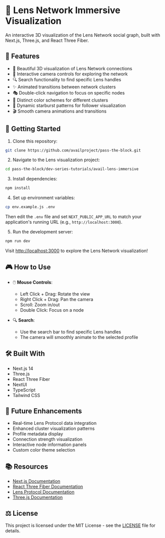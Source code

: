 # 🌌 Lens Network Immersive Visualization

An interactive 3D visualization of the Lens Network social graph, built with Next.js, Three.js, and React Three Fiber.

## 🎨 Features

- 🔮 Beautiful 3D visualization of Lens Network connections
- 🎯 Interactive camera controls for exploring the network
- 🔍 Search functionality to find specific Lens handles
- ✨ Animated transitions between network clusters
- 🎭 Double-click navigation to focus on specific nodes
- 🌈 Distinct color schemes for different clusters
- 💫 Dynamic starburst patterns for follower visualization
- 🎬 Smooth camera animations and transitions

## 🚀 Getting Started

1. Clone this repository:
```bash
git clone https://github.com/availproject/pass-the-block.git
```

2. Navigate to the Lens visualization project:
```bash
cd pass-the-block/dev-series-tutorials/avail-lens-immersive
```

3. Install dependencies:
```bash
npm install
```

4. Set up environment variables:
```bash
cp env.example.js .env
```
Then edit the `.env` file and set `NEXT_PUBLIC_APP_URL` to match your application's running URL (e.g., `http://localhost:3000`).

5. Run the development server:
```bash
npm run dev
```

Visit [http://localhost:3000](http://localhost:3000) to explore the Lens Network visualization!

## 🎮 How to Use

- 🖱️ **Mouse Controls**:
  - Left Click + Drag: Rotate the view
  - Right Click + Drag: Pan the camera
  - Scroll: Zoom in/out
  - Double Click: Focus on a node

- 🔍 **Search**:
  - Use the search bar to find specific Lens handles
  - The camera will smoothly animate to the selected profile

## 🛠️ Built With

- Next.js 14
- Three.js
- React Three Fiber
- NextUI
- TypeScript
- Tailwind CSS

## 🎯 Future Enhancements

- Real-time Lens Protocol data integration
- Enhanced cluster visualization patterns
- Profile metadata display
- Connection strength visualization
- Interactive node information panels
- Custom color theme selection

## 📚 Resources

- [Next.js Documentation](https://nextjs.org/docs)
- [React Three Fiber Documentation](https://docs.pmnd.rs/react-three-fiber)
- [Lens Protocol Documentation](https://docs.lens.xyz)
- [Three.js Documentation](https://threejs.org/docs)

## ⚖️ License

This project is licensed under the MIT License - see the [LICENSE](../../LICENSE) file for details.
